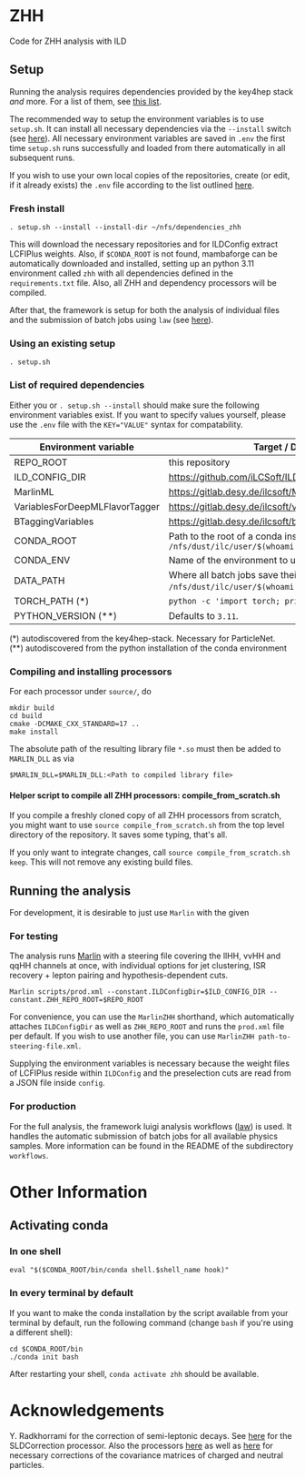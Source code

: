 # ZHH
Code for ZHH analysis with ILD

## Setup

Running the analysis requires dependencies provided by the key4hep stack *and* more. For a list of them, see [this list](#List-of-required-dependencies).

The recommended way to setup the environment variables is to use `setup.sh`. It can install all necessary dependencies via the `--install` switch (see [here](#Fresh-install)). All necessary environment variables are saved in `.env` the first time `setup.sh` runs successfully and loaded from there automatically in all subsequent runs.

If you wish to use your own local copies of the repositories, create (or edit, if it already exists) the `.env` file according to the list outlined [here](#List-of-required-dependencies).

### Fresh install

```shell
. setup.sh --install --install-dir ~/nfs/dependencies_zhh
```

This will download the necessary repositories and for ILDConfig extract LCFIPlus weights. Also, if `$CONDA_ROOT` is not found, mambaforge can be automatically downloaded and installed, setting up an python 3.11 environment called `zhh` with all dependencies defined in the `requirements.txt` file. Also, all ZHH and dependency processors will be compiled. 

After that, the framework is setup for both the analysis of individual files and the submission of batch jobs using `law` (see [here](#For-production)). 

### Using an existing setup

```shell
. setup.sh
```


### List of required dependencies

Either you or `. setup.sh --install` should make sure the following environment variables exist. If you want to specify values yourself, please use the `.env` file with the `KEY="VALUE"` syntax for compatability.

| Environment variable           | Target / Description   |
|--------------------------------|------------------------|
| REPO_ROOT                      | this repository        |
| ILD_CONFIG_DIR                 | https://github.com/iLCSoft/ILDConfig |
| MarlinML                       | https://gitlab.desy.de/ilcsoft/MarlinML |
| VariablesForDeepMLFlavorTagger | https://gitlab.desy.de/ilcsoft/variablesfordeepmlflavortagger |
| BTaggingVariables              | https://gitlab.desy.de/ilcsoft/btaggingvariables |
| CONDA_ROOT                     | Path to the root of a conda installation. Defaults to `/nfs/dust/ilc/user/$(whoami)/miniforge3` |
| CONDA_ENV                      | Name of the environment to use. Defaults to `zhh`. |
| DATA_PATH                      | Where all batch jobs save their outputs. Defaults to `/nfs/dust/ilc/user/$(whoami)/zhh`. |
| TORCH_PATH (*)                 | `python -c 'import torch; print(f"{torch.__file__}")'` |
| PYTHON_VERSION (**)            | Defaults to `3.11`. |

(*) autodiscovered from the key4hep-stack. Necessary for ParticleNet.   
(**) autodiscovered from the python installation of the conda environment

### Compiling and installing processors

For each processor under `source/`, do
```shell
mkdir build
cd build
cmake -DCMAKE_CXX_STANDARD=17 ..
make install
```

The absolute path of the resulting library file `*.so` must then be added to `MARLIN_DLL` as via

```shell
$MARLIN_DLL=$MARLIN_DLL:<Path to compiled library file>
```

#### Helper script to compile all ZHH processors: compile_from_scratch.sh
If you compile a freshly cloned copy of all ZHH processors from scratch, you might want to use `source compile_from_scratch.sh` from the top level directory of the repository. It saves some typing, that's all.

If you only want to integrate changes, call `source compile_from_scratch.sh keep`. This will not remove any existing build files.

## Running the analysis
For development, it is desirable to just use `Marlin` with the given 

### For testing
The analysis runs [Marlin](https://github.com/iLCSoft/Marlin) with a steering file covering the llHH, vvHH and qqHH channels at once, with individual options for jet clustering, ISR recovery + lepton pairing and hypothesis-dependent cuts.

```shell
Marlin scripts/prod.xml --constant.ILDConfigDir=$ILD_CONFIG_DIR --constant.ZHH_REPO_ROOT=$REPO_ROOT
```

For convenience, you can use the `MarlinZHH` shorthand, which automatically attaches `ILDConfigDir` as well as `ZHH_REPO_ROOT` and runs the `prod.xml` file per default. If you wish to use another file, you can use `MarlinZHH path-to-steering-file.xml`.

Supplying the environment variables is necessary because the weight files of LCFIPlus reside within `ILDConfig` and the preselection cuts are read from a JSON file inside `config`. 

### For production
For the full analysis, the framework luigi analysis workflows ([law](https://github.com/riga/law)) is used. It handles the automatic submission of batch jobs for all available physics samples. More information can be found in the README of the subdirectory `workflows`.

# Other Information

## Activating conda

### In one shell

```shell
eval "$($CONDA_ROOT/bin/conda shell.$shell_name hook)"
```

### In every terminal by default

If you want to make the conda installation by the script available from your terminal by default, run the following command (change `bash` if you're using a different shell):

```shell
cd $CONDA_ROOT/bin
./conda init bash
```

After restarting your shell, `conda activate zhh` should be available.

# Acknowledgements

Y. Radkhorrami for the correction of semi-leptonic decays. See [here](https://github.com/iLCSoft/MarlinReco/tree/master/Analysis/SLDCorrection) for the SLDCorrection processor. Also the processors [here](https://github.com/yradkhorrami/ChargedPFOCorrection) as well as [here](https://github.com/yradkhorrami/AddNeutralPFOCovMat) for necessary corrections of the covariance matrices of charged and neutral particles.